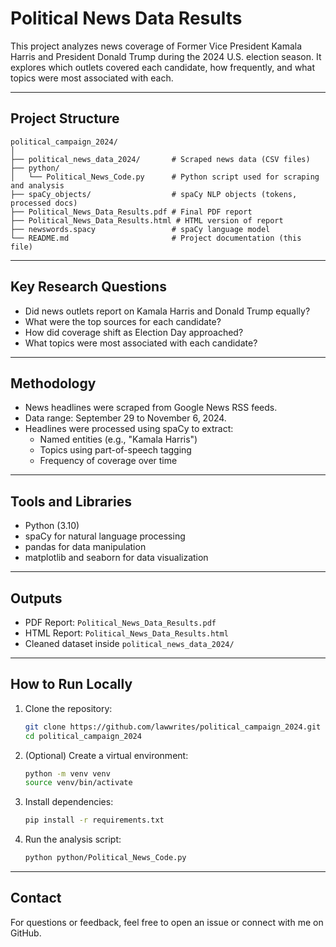 # Political News Data Results

This project analyzes news coverage of Former Vice President Kamala Harris and President Donald Trump during the 2024 U.S. election season. It explores which outlets covered each candidate, how frequently, and what topics were most associated with each.

---

## Project Structure

```
political_campaign_2024/
│
├── political_news_data_2024/       # Scraped news data (CSV files)
├── python/
│   └── Political_News_Code.py      # Python script used for scraping and analysis
├── spaCy_objects/                  # spaCy NLP objects (tokens, processed docs)
├── Political_News_Data_Results.pdf # Final PDF report
├── Political_News_Data_Results.html # HTML version of report
├── newswords.spacy                 # spaCy language model
└── README.md                       # Project documentation (this file)
```

---

## Key Research Questions

- Did news outlets report on Kamala Harris and Donald Trump equally?
- What were the top sources for each candidate?
- How did coverage shift as Election Day approached?
- What topics were most associated with each candidate?

---

## Methodology

- News headlines were scraped from Google News RSS feeds.
- Data range: September 29 to November 6, 2024.
- Headlines were processed using spaCy to extract:
  - Named entities (e.g., "Kamala Harris")
  - Topics using part-of-speech tagging
  - Frequency of coverage over time

---

## Tools and Libraries

- Python (3.10)
- spaCy for natural language processing
- pandas for data manipulation
- matplotlib and seaborn for data visualization

---

## Outputs

- PDF Report: `Political_News_Data_Results.pdf`
- HTML Report: `Political_News_Data_Results.html`
- Cleaned dataset inside `political_news_data_2024/`

---

## How to Run Locally

1. Clone the repository:
   ```bash
   git clone https://github.com/lawwrites/political_campaign_2024.git
   cd political_campaign_2024
   ```

2. (Optional) Create a virtual environment:
   ```bash
   python -m venv venv
   source venv/bin/activate
   ```

3. Install dependencies:
   ```bash
   pip install -r requirements.txt
   ```

4. Run the analysis script:
   ```bash
   python python/Political_News_Code.py
   ```

---

## Contact

For questions or feedback, feel free to open an issue or connect with me on GitHub.

```
